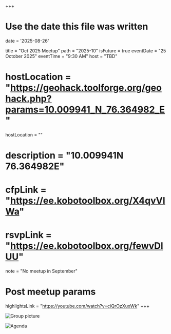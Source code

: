 +++
# Use the date this file was written
date = '2025-08-26'

title = "Oct 2025 Meetup"
path = "2025-10"
isFuture = true
eventDate = "25 October 2025"
eventTime = "9:30 AM"
host = "TBD"
# hostLocation = "https://geohack.toolforge.org/geohack.php?params=10.009941_N_76.364982_E"
hostLocation = ""
# description = "10.009941N 76.364982E"
# cfpLink = "https://ee.kobotoolbox.org/X4qvVIWa"
# rsvpLink = "https://ee.kobotoolbox.org/fewvDlUU"
note = "No meetup in September"

# Post meetup params
highlightsLink = "https://youtube.com/watch?v=ciQrOzXuxWk"
+++

![Group picture](/images/meetups/2025-08/group.jpg)

![Agenda](/images/meetups/2025-08/agenda.jpg)
